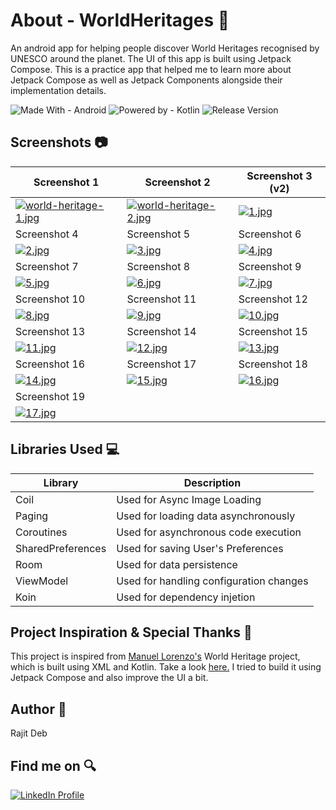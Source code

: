 # About - WorldHeritages 🌟
An android app for helping people discover W​orld Heritages​ recognised by UNESCO around the planet. The UI of this app is built using Jetpack Compose. This is a practice app that helped me to learn more about Jetpack Compose as well as Jetpack Components alongside their implementation details.

![Made With - Android](https://img.shields.io/badge/Made_With-Android-2ea44f?logo=android)
![Powered by - Kotlin](https://img.shields.io/badge/Powered_by-Kotlin-B322E9)
![Release Version](https://img.shields.io/badge/release-v1.0.0-blue)

## Screenshots 📷
| Screenshot 1 | Screenshot 2 | Screenshot 3 (v2)                                                                                              | 
| ------------ | ------------ |----------------------------------------------------------------------------------------------------------------| 
| [![world-heritage-1.jpg](https://i.postimg.cc/Fs4CtsKb/world-heritage-1.jpg)](https://postimg.cc/vD0tfyfD) | [![world-heritage-2.jpg](https://i.postimg.cc/TPzqrCLj/world-heritage-2.jpg)](https://postimg.cc/gwKZpyKr) | [![1.jpg](https://i.postimg.cc/sxtcybCV/1.jpg)](https://postimg.cc/zHFWFtfM) |
| Screenshot 4 | Screenshot 5 | Screenshot 6 |
| [![2.jpg](https://i.postimg.cc/TP7NF71P/2.jpg)](https://postimg.cc/hJm0709F) | [![3.jpg](https://i.postimg.cc/JhfYRy3w/3.jpg)](https://postimg.cc/jWh4XSkv) | [![4.jpg](https://i.postimg.cc/jj0y5y1h/4.jpg)](https://postimg.cc/K1f1p3xK) |
| Screenshot 7 | Screenshot 8 | Screenshot 9 |
| [![5.jpg](https://i.postimg.cc/mrpz9MXq/5.jpg)](https://postimg.cc/NyTjqyw7) | [![6.jpg](https://i.postimg.cc/sxLvLZG8/6.jpg)](https://postimg.cc/CnjhB5NH) | [![7.jpg](https://i.postimg.cc/yNvnJvvm/7.jpg)](https://postimg.cc/ns9qgY8r) |
| Screenshot 10 | Screenshot 11 | Screenshot 12 |
| [![8.jpg](https://i.postimg.cc/k4C6mmxw/8.jpg)](https://postimg.cc/2qH8Qg9B) | [![9.jpg](https://i.postimg.cc/qRZVgM7v/9.jpg)](https://postimg.cc/dkdSxFdb) | [![10.jpg](https://i.postimg.cc/02n3NyHR/10.jpg)](https://postimg.cc/PPLK3Tj2) |
| Screenshot 13 | Screenshot 14 | Screenshot 15 |
| [![11.jpg](https://i.postimg.cc/xTXHXs6f/11.jpg)](https://postimg.cc/0bqr3CgF) | [![12.jpg](https://i.postimg.cc/76CG5hNB/12.jpg)](https://postimg.cc/1nQ5T926) | [![13.jpg](https://i.postimg.cc/j27H86y9/13.jpg)](https://postimg.cc/n9n9rDRY) |
| Screenshot 16 | Screenshot 17 | Screenshot 18 |
| [![14.jpg](https://i.postimg.cc/Gt7WQCJz/14.jpg)](https://postimg.cc/xNmpfBZb) | [![15.jpg](https://i.postimg.cc/HW8k851r/15.jpg)](https://postimg.cc/c6ZSVvHW) | [![16.jpg](https://i.postimg.cc/bJXF6Kdc/16.jpg)](https://postimg.cc/rdJJsZSQ) |
| Screenshot 19 |
| [![17.jpg](https://i.postimg.cc/J0H01HMB/17.jpg)](https://postimg.cc/9wVCbM4W) |

## Libraries Used 💻
| Library | Description |
| ------- | ----------- |
| Coil | Used for Async Image Loading |
| Paging | Used for loading data asynchronously |
| Coroutines | Used for asynchronous code execution |
| SharedPreferences | Used for saving User's Preferences |
| Room | Used for data persistence |
| ViewModel | Used for handling configuration changes |
| Koin | Used for dependency injetion |

## Project Inspiration & Special Thanks 💖
This project is inspired from <a href="https://github.com/noloman">Manuel Lorenzo's</a> World Heritage project, which is built using XML and Kotlin. Take a look <a href="https://github.com/noloman/WorldHeritages">here.</a> I tried to build it using Jetpack Compose and also improve the UI a bit.

## Author 🧑
Rajit Deb

## Find me on 🔍
[![LinkedIn Profile](https://img.shields.io/badge/LinkedIn-0077B5?style=for-the-badge&logo=linkedin&logoColor=white)](https://www.linkedin.com/in/imrajit/)
